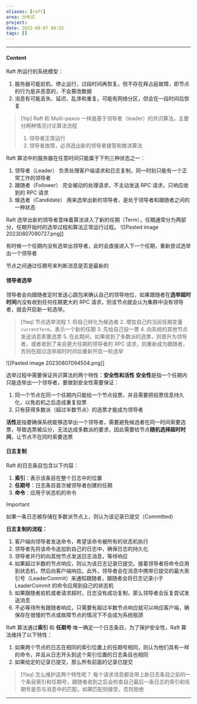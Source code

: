 ```yaml
---
aliases: [raft]
area: 分布式
project: 
date: 2023-08-07 08:55
tags: []
---
```

---
#### Content
Raft 所运行的系统模型：
1. 服务器可能宕机、停止运行，过段时间再恢复。但不存在拜占庭故障，即节点的行为是非恶意的，不会篡改数据
2. 消息有可能丢失、延迟、乱序和重复。可能有网络分区，但会在一段时间后恢复

> [!tip] Raft 和 Multi-paxos 一样是基于领导者（leader）的共识算法，主要分两种情况讨论算法流程
> 1. 领导者正常运行
> 2. 领导者故障，必须选出新的领导者接管和推进算法

Raft 算法中的服务器在任意时间只能属于下列三种状态之一：
1. 领导者（Leader）
    负责处理客户端请求和日志复制，同一时刻只能有一个正常工作的领导者
1. 跟随者（Follower）
    完全被动的处理请求，不主动发送 RPC 请求，只响应收到的 RPC 请求
1. 候选者（Candidate）
    用来选举出新的领导者，是处于领导者和跟随者之间的一种状态

Raft 选举出新的领导者意味着算法进入了新的任期（Term），任期通常分为两部分，任期开始时的选举过程和算法正常运行过程。
![[Pasted image 20230807090727.png]]

有时候一个任期内没有选举出领导者，此时会直接进入下一个任期，重新尝试选举出一个领导者

节点之间通过任期号来判断消息是否是最新的

#### 领导者选举
领导者会向跟随者定时发送心跳包来确认自己的领导地位，如果跟随者在**选举超时时间**内没有收到任何任期更大的 RPC 请求，则该节点就会认为集群中没有领导者，就会开启新一轮选举。

> [!faq] 节点选举流程
>     1. 将自己转化为候选者
>     2. 增加自己的当前任期变量 `currentTerm`，表示一个新的任期
>     3. 先给自己投一票
>     4. 向系统的其他节点发送消息索要选票
>     5. 在此期间，如果收到了多数派的选票，则晋升为领导者，或者收到了来自更大任期的领导者的 RPC 请求，则重新成为跟随者，否则在超过选举超时时间后重新开启一轮选举

![[Pasted image 20230807094504.png]]

选举过程中需要保证共识算法的两个特性：**安全性和活性**
**安全性**是指一个任期内只能选举出一个领导者，要做到安全性需要保证：
1. 同一个节点在同一个任期内只能给一个节点投票，并且需要把投票信息持久化，以免宕机之后造成重复投票
2. 只有获得多数派（超过半数节点）的选票才能成为领导者

**活性**是指要确保系统能够选举出一个领导者，需要避免候选者在同一时间索要选票，导致选票被瓜分，无法达成多数派的要求，因此需要给节点**随机选择超时时间**，让节点不在同时索要选票

#### 日志复制
Raft 的日志条目包含以下内容：
1. **索引**：表示该条目在整个日志中的位置
2. **任期号**：日志条目首次被领导者创建的任期
3. **命令**：应用于状态机的命令

> [!important] 
> 如果一条日志被存储在多数派节点上，则认为该记录已提交（Committed）

**日志复制的流程：**
1. 客户端向领导者发送命令，希望该命令被所有的状态机执行
2. 领导者先将该命令追加到自己的日志中，确保日志的持久化
3. 领导者并行的向其他节点发送日志消息，等待响应
4. 如果超过半数的节点响应，则认为该日志记录已提交。接着领导者将命令应用到状态机，然后向客户端响应。此外，领导者会在消息中携带已提交的最大索引号（LeaderCommit）来通知跟随者，跟随者会将日志记录小于 LeaderCommit 的命令应用到自己的状态机
5. 如果跟随者宕机或者请求超时，日志没有成功复制，那么领导者会反复尝试发送消息
6. 不必等待所有跟随者响应，只需要有超过半数节点响应就可以响应客户端，确保存在很慢的节点或故障节点的情况下不会成为系统瓶颈

Raft 算法通过**索引** 和 **任期号** 唯一确定一个日志条目，为了保护安全性，Raft 算法维持了以下特性：
1. 如果两个节点的日志在相同的索引位置上的任期号相同，则认为他们具有一样的命令，并且从日志开头到这个索引位置的日志条目也相同
2. 如果给定的记录已提交，那么所有前面的记录已提交

> [!faq] 怎么维护这两个特性呢？
> 每个请求消息都会带上新日志条目之前的一个条目索引和任期号，跟随者收到之后会检查自己最后一条日志的索引和任期号是否与消息中的匹配，如果匹配则接受，否则拒绝



---
